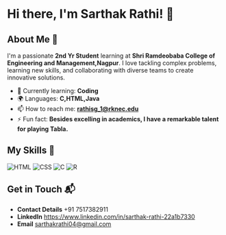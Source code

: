 # Hi there, I'm Sarthak Rathi! 👋

## About Me 🚀

I'm a passionate **2nd Yr Student** learning at **Shri Ramdeobaba College of Engineering and Management,Nagpur**. I love tackling complex problems, learning new skills, and collaborating with diverse teams to create innovative solutions.

- 🌱 Currently learning: **Coding**
- 🌍 Languages: **C,HTML,Java**
- 📫 How to reach me: **rathisg_1@rknec.edu**
- ⚡ Fun fact: **Besides excelling in academics, I have a remarkable talent for playing Tabla.**

## My Skills 🧠

![HTML](https://img.shields.io/badge/-HTML-E34F26?style=flat-square&logo=html5&logoColor=white)
![CSS](https://img.shields.io/badge/-CSS-1572B6?style=flat-square&logo=css3&logoColor=white)
![C](https://img.shields.io/badge/C-00599C?style=for-the-badge&logo=c&logoColor=white)
![R](https://img.shields.io/badge/R-276DC3?style=for-the-badge&logo=r&logoColor=white)

## Get in Touch 📬

- **Contact Details** +91 7517382911
- **LinkedIn** https://www.linkedin.com/in/sarthak-rathi-22a1b7330
- **Email** sarthakrathi04@gmail.com


